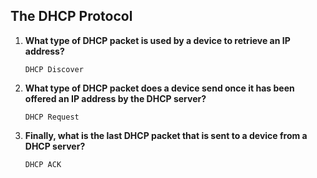 ## The DHCP Protocol

1. **What type of DHCP packet is used by a device to retrieve an IP address?**
    ```
    DHCP Discover
    ```

2. **What type of DHCP packet does a device send once it has been offered an IP address by the DHCP server?**
    ```
    DHCP Request
    ```

3. **Finally, what is the last DHCP packet that is sent to a device from a DHCP server?**
    ```
    DHCP ACK
    ```